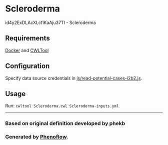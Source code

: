 # Scleroderma

id4y2ExDLAcXLcfIKaAju37TI - Scleroderma

## Requirements

[Docker](https://docs.docker.com/install/) and [CWLTool](https://github.com/common-workflow-language/cwltool#install)

## Configuration

Specify data source credentials in [js/read-potential-cases-i2b2.js](js/read-potential-cases-i2b2.js).

## Usage

Run: `cwltool Scleroderma.cwl Scleroderma-inputs.yml`

***

### Based on original definition developed by phekb
### Generated by [Phenoflow](https://kclhi.org/phenoflow).
